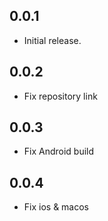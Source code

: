 ## 0.0.1

* Initial release.

## 0.0.2

* Fix repository link

## 0.0.3

* Fix Android build

## 0.0.4

* Fix ios & macos